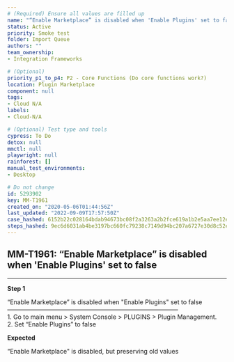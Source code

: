 ```yaml
---
# (Required) Ensure all values are filled up
name: "“Enable Marketplace” is disabled when 'Enable Plugins' set to false"
status: Active
priority: Smoke test
folder: Import Queue
authors: ""
team_ownership: 
- Integration Frameworks

# (Optional)
priority_p1_to_p4: P2 - Core Functions (Do core functions work?)
location: Plugin Marketplace
component: null
tags: 
- Cloud N/A
labels: 
- Cloud-N/A

# (Optional) Test type and tools
cypress: To Do
detox: null
mmctl: null
playwright: null
rainforest: []
manual_test_environments: 
- Desktop

# Do not change
id: 5293902
key: MM-T1961
created_on: "2020-05-06T01:44:56Z"
last_updated: "2022-09-09T17:57:50Z"
case_hashed: 6152b22c028164bdab94673bc08f2a3263a2b2fce619a1b2e5aa7ee12e8e81362d874dc531f264e27dbb2af2a93d105e
steps_hashed: 9ec6d6031ab4be3197bc660fc79238c7149d94bc207a6727e30d8c52e179044692384472aa6d7fd134f9d51ffa82aced
---
```


<!-- (Auto-generated) Based on frontmatter's "key" and "name" -->

## MM-T1961: “Enable Marketplace” is disabled when 'Enable Plugins' set to false

---

**Step 1**

“Enable Marketplace” is disabled when "Enable Plugins" set to false\
————————————————————————————\
1\. Go to main menu > System Console > PLUGINS > Plugin Management.\
2\. Set “Enable Plugins” to false

**Expected**

“Enable Marketplace" is disabled, but preserving old values
